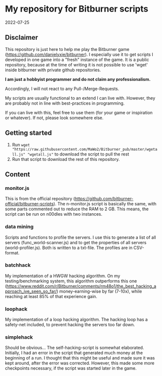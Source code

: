 # My repository for Bitburner scripts
2022-07-25

## Disclaimer
This repository is just here to help me play the Bitburner game (https://github.com/danielyxie/bitburner). I especially use it to get scripts I developed in one game into a "fresh" instance of the game. It is a public repository, because at the time of writing it is not possible to use 'wget' inside bitburner with private github repositories.

**I am just a hobbyist programmer and do not claim any professionalism.**

Accordingly, I will not react to any Pull-/Merge-Requests.

My scripts are usually functional to an extend I can live with. However, they are probably not in line with best-practices in programming.

If you can live with this, feel free to use them (for your game or inspiration or whatever). If not, please look somewhere else.

## Getting started
1) Run `wget "https://raw.githubusercontent.com/MaWo2/Bitburner_pub/master/wgetall.js" "wgetall.js"` to download the script to pull the rest
2) Run that script to download the rest of this repository.

## Content
### monitor.js
This is from the official repository (https://github.com/bitburner-official/bitburner-scripts).
The n-monitor.js script is basically the same, with some parts commented out to reduce the RAM to 2 GB. This means, the script can be run on n00dles with two instances.

### data mining
Scripts and functions to profile the servers. I use this to generate a list of all servers (func_world-scanner.js) and to get the properties of all servers (world-profiler.js). Both is written to a txt-file. The profiles are in CSV-format.

### batchhack
My implementation of a HWGW hacking algorithm.
On my testing/benchmarking system, this algorithm outperforms this one (https://www.reddit.com/r/Bitburner/comments/rm48o1/the_best_hacking_approach_ive_seen_so_far/) money-earning-wise by far (7-10x), while reaching at least 85% of that experience gain.

### loophack
My implementation of a loop hacking algorithm.
The hacking loop has a safety-net included, to prevent hacking the servers too far down.

### simplehack
Should be obvious...
The self-hacking-script is somewhat elaborated. Initially, I had an error in the script that generated much money at the beginning of a run. I thought that this might be useful and made sure it was kept around, after the error was corrected. However, this made some more checkpoints necessary, if the script was started later in the game.
